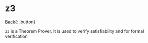 # z3

[Back](../index.md#computer-science-research){: .button}

`z3` is a Theorem Prover. It is used to verify satisfiability and for formal verification
